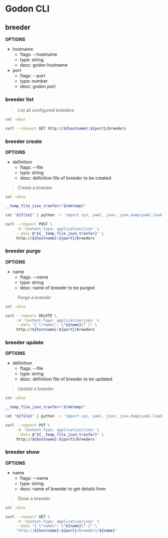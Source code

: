 <!--
Copyright (c) 2019 Matthias Tafelmeier.

This file is part of godon

godon is free software: you can redistribute it and/or modify
it under the terms of the GNU Affero General Public License as
published by the Free Software Foundation, either version 3 of the
License, or (at your option) any later version.

godon is distributed in the hope that it will be useful,
but WITHOUT ANY WARRANTY; without even the implied warranty of
MERCHANTABILITY or FITNESS FOR A PARTICULAR PURPOSE.  See the
GNU Affero General Public License for more details.

You should have received a copy of the GNU Affero General Public License
along with this godon. If not, see <http://www.gnu.org/licenses/>.
-->
# Godon CLI

## breeder

**OPTIONS**
* hostname
    * flags: --hostname
    * type: string
    * desc: godon hostname
* port
    * flags: --port
    * type: number
    * desc: godon port

### breeder list

> List all configured breeders

~~~bash
set -eEux

curl --request GET http://${hostname}:${port}/breeders
~~~

### breeder create

**OPTIONS**
* definition
    * flags: --file
    * type: string
    * desc: definition file of breeder to be created

> Create a breeder

~~~bash
set -eEux

__temp_file_json_tranfer="$(mktemp)"

cat "${file}" | python -c 'import sys, yaml, json; json.dump(yaml.load(sys.stdin), sys.stdout, indent=4)' > "${__temp_file_json_tranfer}"

curl --request POST \
     -H 'Content-Type: application/json' \
     --data @"${__temp_file_json_tranfer}" \
     http://${hostname}:${port}/breeders
~~~

### breeder purge

**OPTIONS**
* name
    * flags: --name
    * type: string
    * desc: name of breeder to be purged

> Purge a breeder

~~~bash
set -eEux

curl --request DELETE \
     -H 'Content-Type: application/json' \
     --data "{ \"name\": \"${name}\" }" \
     http://${hostname}:${port}/breeders
~~~

### breeder update

**OPTIONS**
* definition
    * flags: --file
    * type: string
    * desc: definition file of breeder to be updated

> Update a breeder

~~~bash
set -eEux

__temp_file_json_tranfer="$(mktemp)"

cat "${file}" | python -c 'import sys, yaml, json; json.dump(yaml.load(sys.stdin), sys.stdout, indent=4)' > "${__temp_file_json_tranfer}"

curl --request PUT \
     -H 'Content-Type: application/json' \
     --data @"${__temp_file_json_tranfer}" \
     http://${hostname}:${port}/breeders
~~~

### breeder show

**OPTIONS**
* name
    * flags: --name
    * type: string
    * desc: name of breeder to get details from

> Show a breeder

~~~bash
set -eEux

curl --request GET \
     -H 'Content-Type: application/json' \
     --data "{ \"name\": \"${name}\" }" \
     "http://${hostname}:${port}/breeders/${name}"
~~~
